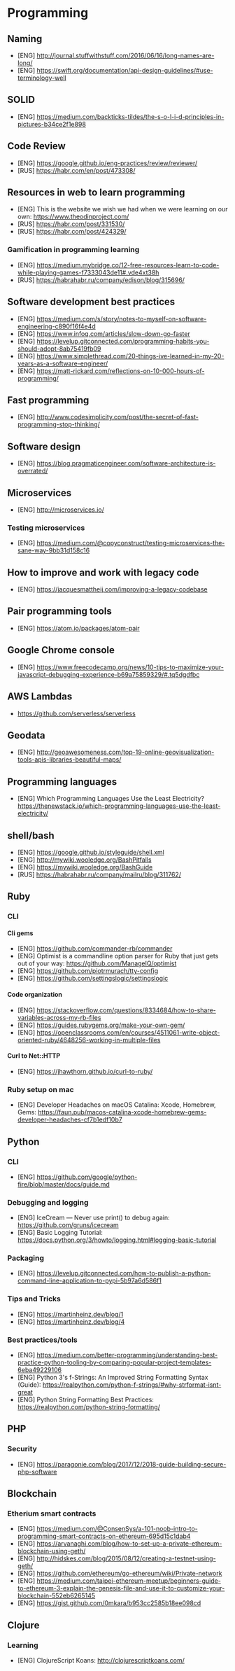 # Programming
## Naming

* [ENG] http://journal.stuffwithstuff.com/2016/06/16/long-names-are-long/
* [ENG] https://swift.org/documentation/api-design-guidelines/#use-terminology-well

## SOLID

* [ENG] https://medium.com/backticks-tildes/the-s-o-l-i-d-principles-in-pictures-b34ce2f1e898

## Code Review

* [ENG] https://google.github.io/eng-practices/review/reviewer/
* [RUS] https://habr.com/en/post/473308/

## Resources in web to learn programming

* [ENG] This is the website we wish we had when we were learning on our own: https://www.theodinproject.com/
* [RUS] https://habr.com/post/331530/
* [RUS] https://habr.com/post/424329/

### Gamification in programming learning

* [ENG] https://medium.mybridge.co/12-free-resources-learn-to-code-while-playing-games-f7333043de11#.vde4xt38h
* [RUS] https://habrahabr.ru/company/edison/blog/315696/

## Software development best practices

* [ENG] https://medium.com/s/story/notes-to-myself-on-software-engineering-c890f16f4e4d
* [ENG] https://www.infoq.com/articles/slow-down-go-faster
* [ENG] https://levelup.gitconnected.com/programming-habits-you-should-adopt-8ab75419fb09
* [ENG] https://www.simplethread.com/20-things-ive-learned-in-my-20-years-as-a-software-engineer/
* [ENG] https://matt-rickard.com/reflections-on-10-000-hours-of-programming/

## Fast programming

* [ENG] http://www.codesimplicity.com/post/the-secret-of-fast-programming-stop-thinking/

## Software design

* [ENG] https://blog.pragmaticengineer.com/software-architecture-is-overrated/

## Microservices

* [ENG] http://microservices.io/

### Testing microservices

* [ENG] https://medium.com/@copyconstruct/testing-microservices-the-sane-way-9bb31d158c16

## How to improve and work with legacy code

* [ENG] https://jacquesmattheij.com/improving-a-legacy-codebase

## Pair programming tools

* [ENG] https://atom.io/packages/atom-pair

## Google Chrome console

* [ENG] https://www.freecodecamp.org/news/10-tips-to-maximize-your-javascript-debugging-experience-b69a75859329/#.tq5dgdfbc

## AWS Lambdas

* https://github.com/serverless/serverless

## Geodata

* [ENG] http://geoawesomeness.com/top-19-online-geovisualization-tools-apis-libraries-beautiful-maps/

## Programming languages

* [ENG] Which Programming Languages Use the Least Electricity? https://thenewstack.io/which-programming-languages-use-the-least-electricity/

## shell/bash

* [ENG] https://google.github.io/styleguide/shell.xml
* [ENG] http://mywiki.wooledge.org/BashPitfalls
* [ENG] https://mywiki.wooledge.org/BashGuide
* [RUS] https://habrahabr.ru/company/mailru/blog/311762/

## Ruby
### CLI
#### Cli gems

* [ENG] https://github.com/commander-rb/commander
* [ENG] Optimist is a commandline option parser for Ruby that just gets out of your way: https://github.com/ManageIQ/optimist
* [ENG] https://github.com/piotrmurach/tty-config
* [ENG] https://github.com/settingslogic/settingslogic

#### Code organization

* [ENG] https://stackoverflow.com/questions/8334684/how-to-share-variables-across-my-rb-files
* [ENG] https://guides.rubygems.org/make-your-own-gem/
* [ENG] https://openclassrooms.com/en/courses/4511061-write-object-oriented-ruby/4648256-working-in-multiple-files

#### Curl to Net::HTTP

* [ENG] https://jhawthorn.github.io/curl-to-ruby/

### Ruby setup on mac

* [ENG] Developer Headaches on macOS Catalina: Xcode, Homebrew, Gems: https://faun.pub/macos-catalina-xcode-homebrew-gems-developer-headaches-cf7b1edf10b7

## Python
### CLI

* [ENG] https://github.com/google/python-fire/blob/master/docs/guide.md

### Debugging and logging

* [ENG] IceCream — Never use print() to debug again: https://github.com/gruns/icecream
* [ENG] Basic Logging Tutorial: https://docs.python.org/3/howto/logging.html#logging-basic-tutorial

### Packaging

* [ENG] https://levelup.gitconnected.com/how-to-publish-a-python-command-line-application-to-pypi-5b97a6d586f1

### Tips and Tricks

* [ENG] https://martinheinz.dev/blog/1
* [ENG] https://martinheinz.dev/blog/4

### Best practices/tools

* [ENG] https://medium.com/better-programming/understanding-best-practice-python-tooling-by-comparing-popular-project-templates-6eba49229106
* [ENG] Python 3's f-Strings: An Improved String Formatting Syntax (Guide): https://realpython.com/python-f-strings/#why-strformat-isnt-great
* [ENG] Python String Formatting Best Practices: https://realpython.com/python-string-formatting/

## PHP
### Security

* [ENG] https://paragonie.com/blog/2017/12/2018-guide-building-secure-php-software

## Blockchain
### Etherium smart contracts

* [ENG] https://medium.com/@ConsenSys/a-101-noob-intro-to-programming-smart-contracts-on-ethereum-695d15c1dab4
* [ENG] https://arvanaghi.com/blog/how-to-set-up-a-private-ethereum-blockchain-using-geth/
* [ENG] http://hidskes.com/blog/2015/08/12/creating-a-testnet-using-geth/
* [ENG] https://github.com/ethereum/go-ethereum/wiki/Private-network
* [ENG] https://medium.com/taipei-ethereum-meetup/beginners-guide-to-ethereum-3-explain-the-genesis-file-and-use-it-to-customize-your-blockchain-552eb6265145
* [ENG] https://gist.github.com/0mkara/b953cc2585b18ee098cd

## Clojure
### Learning

* [ENG] ClojureScript Koans: http://clojurescriptkoans.com/
